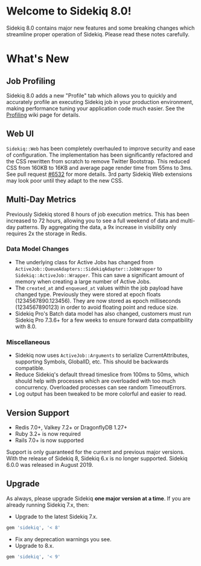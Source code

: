 # Welcome to Sidekiq 8.0!

Sidekiq 8.0 contains major new features and some breaking changes which streamline proper
operation of Sidekiq. Please read these notes carefully.

# What's New

## Job Profiling

Sidekiq 8.0 adds a new "Profile" tab which allows you to quickly and accurately profile an
executing Sidekiq job in your production environment, making performance tuning your
application code much easier. See the [Profiling](https://github.com/sidekiq/sidekiq/wiki/Profiling)
wiki page for details.

## Web UI

`Sidekiq::Web` has been completely overhauled to improve security and ease of configuration.
The implementation has been significantly refactored and the CSS rewritten from scratch to remove Twitter Bootstrap.
This reduced CSS from 160KB to 16KB and average page render time from 55ms to 3ms.
See pull request [#6532](https://github.com/sidekiq/sidekiq/pull/6532) for more details.
3rd party Sidekiq Web extensions may look poor until they adapt to the new CSS.

## Multi-Day Metrics

Previously Sidekiq stored 8 hours of job execution metrics.
This has been increased to 72 hours, allowing you to see a full weekend of data and multi-day patterns.
By aggregating the data, a 9x increase in visibility only requires 2x the storage in Redis.

### Data Model Changes

- The underlying class for Active Jobs has changed from `ActiveJob::QueueAdapters::SidekiqAdapter::JobWrapper` to `Sidekiq::ActiveJob::Wrapper`.
  This can save a significant amount of memory when creating a large number of Active Jobs.
- The `created_at` and `enqueued_at` values within the job payload have changed type.
  Previously they were stored at epoch floats (1234567890.123456).
  They are now stored as epoch milliseconds (1234567890123) in order to avoid floating point and reduce size.
- Sidekiq Pro's Batch data model has also changed, customers must run Sidekiq Pro 7.3.6+ for a few weeks to ensure forward data compatibility with 8.0.

### Miscellaneous

- Sidekiq now uses `ActiveJob::Arguments` to serialize CurrentAttributes, supporting Symbols, GlobalID, etc.
  This should be backwards compatible.
- Reduce Sidekiq's default thread timeslice from 100ms to 50ms, which should help with
  processes which are overloaded with too much concurrency.
  Overloaded processes can see random TimeoutErrors.
- Log output has been tweaked to be more colorful and easier to read.

## Version Support

- Redis 7.0+, Valkey 7.2+ or DragonflyDB 1.27+
- Ruby 3.2+ is now required
- Rails 7.0+ is now supported

Support is only guaranteed for the current and previous major versions.
With the release of Sidekiq 8, Sidekiq 6.x is no longer supported.
Sidekiq 6.0.0 was released in August 2019.

## Upgrade

As always, please upgrade Sidekiq **one major version at a time**.
If you are already running Sidekiq 7.x, then:

* Upgrade to the latest Sidekiq 7.x.
```ruby
gem 'sidekiq', '< 8'
```
* Fix any deprecation warnings you see.
* Upgrade to 8.x.
```ruby
gem 'sidekiq', '< 9'
```
